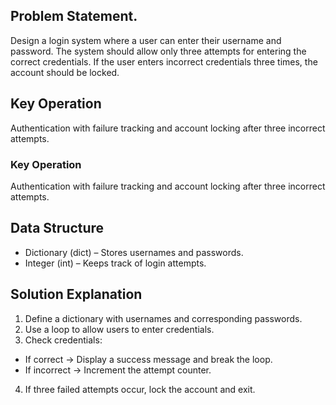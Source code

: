 ## Problem Statement.

Design a login system where a user can enter their username and password. The system should allow only three attempts for entering the correct credentials. If the user enters incorrect credentials three times, the account should be locked.

## Key Operation

Authentication with failure tracking and account locking after three incorrect attempts.

### Key Operation

Authentication with failure tracking and account locking after three incorrect attempts.

## Data Structure
- Dictionary (dict) – Stores usernames and passwords.
- Integer (int) – Keeps track of login attempts.

## Solution Explanation

1. Define a dictionary with usernames and corresponding passwords.
2. Use a loop to allow users to enter credentials.
3. Check credentials:
- If correct → Display a success message and break the loop.
- If incorrect → Increment the attempt counter.
4. If three failed attempts occur, lock the account and exit.

